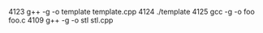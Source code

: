 
 4123  g++ -g -o template template.cpp
 4124  ./template
 4125  gcc -g -o foo foo.c
 4109  g++ -g -o stl stl.cpp
